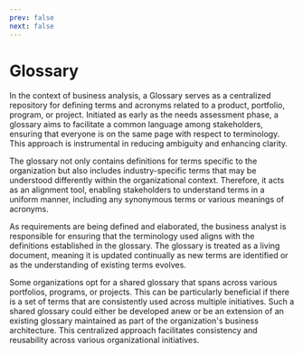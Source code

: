 ```yaml
---
prev: false
next: false
---
```


# Glossary

In the context of business analysis, a Glossary serves as a centralized repository for defining terms and acronyms related to a product, portfolio, program, or project. Initiated as early as the needs assessment phase, a glossary aims to facilitate a common language among stakeholders, ensuring that everyone is on the same page with respect to terminology. This approach is instrumental in reducing ambiguity and enhancing clarity.

The glossary not only contains definitions for terms specific to the organization but also includes industry-specific terms that may be understood differently within the organizational context. Therefore, it acts as an alignment tool, enabling stakeholders to understand terms in a uniform manner, including any synonymous terms or various meanings of acronyms.

As requirements are being defined and elaborated, the business analyst is responsible for ensuring that the terminology used aligns with the definitions established in the glossary. The glossary is treated as a living document, meaning it is updated continually as new terms are identified or as the understanding of existing terms evolves.

Some organizations opt for a shared glossary that spans across various portfolios, programs, or projects. This can be particularly beneficial if there is a set of terms that are consistently used across multiple initiatives. Such a shared glossary could either be developed anew or be an extension of an existing glossary maintained as part of the organization's business architecture. This centralized approach facilitates consistency and reusability across various organizational initiatives.
